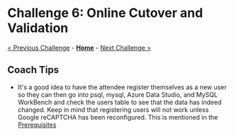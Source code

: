 # Challenge 6: Online Cutover and Validation

[< Previous Challenge](./05-online-migration.md) - **[Home](./README.md)** - [Next Challenge >](./07-private-endpoint.md)

## Coach Tips

* It's a good idea to have the attendee register themselves as a new user so they can then go into psql, mysql, Azure Data Studio, and MySQL WorkBench and check the users table to see that the data has indeed changed. Keep in mind that registering users will not work unless Google reCAPTCHA has been reconfigured. This is mentioned in the [Prerequisites](../Student/00-prereqs.md) 
